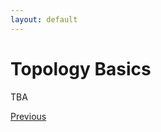 ```yaml
---
layout: default
---
```


# Topology Basics

TBA

<div class="pagination">
  <a href="{{ 'Phys/Phys_content.html' | relative_url }}" class="prev-button">Previous</a>
</div>